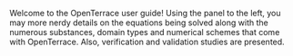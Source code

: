 
Welcome to the OpenTerrace user guide! Using the panel to the left, you may more nerdy details on the equations being solved along with the numerous substances, domain types and numerical schemes that come with OpenTerrace. Also, verification and validation studies are presented.